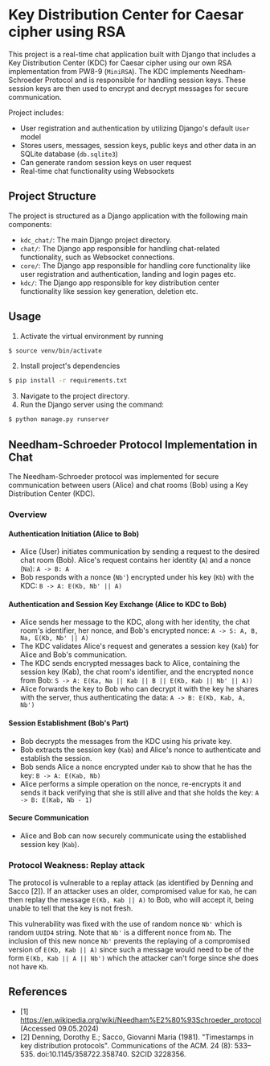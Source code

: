 # Key Distribution Center for Caesar cipher using RSA
This project is a real-time chat application built with Django that includes a Key Distribution Center (KDC) for Caesar cipher using our own RSA implementation from PW8-9 (`MiniRSA`). The KDC implements Needham-Schroeder Protocol and is responsible for handling session keys. These session keys are then used to encrypt and decrypt messages for secure communication.

Project includes:
- User registration and authentication by utilizing Django's default `User` model
- Stores users, messages, session keys, public keys and other data in an SQLite database (`db.sqlite3`)
- Can generate random session keys on user request
- Real-time chat functionality using Websockets

## Project Structure

The project is structured as a Django application with the following main components:

- `kdc_chat/`: The main Django project directory.
- `chat/`: The Django app responsible for handling chat-related functionality, such as Websocket connections.
- `core/`: The Django app responsible for handling core functionality like user registration and authentication, landing and login pages etc.
- `kdc/`: The Django app responsible for key distribution center functionality like session key generation, deletion etc.

## Usage

1. Activate the virtual environment by running

```sh
$ source venv/bin/activate
```

2. Install project's dependencies

```sh
$ pip install -r requirements.txt
```

3. Navigate to the project directory.
4. Run the Django server using the command:

```sh
$ python manage.py runserver
```

## Needham-Schroeder Protocol Implementation in Chat
The Needham-Schroeder protocol was implemented for secure communication between users (Alice) and chat rooms (Bob) using a Key Distribution Center (KDC).

### Overview
#### Authentication Initiation (Alice to Bob)
- Alice (User) initiates communication by sending a request to the desired chat room (Bob). Alice's request contains her identity (`A`) and a nonce (`Na`): 
`A -> B: A`
- Bob responds with a nonce (`Nb'`) encrypted under his key (`Kb`) with the KDC: 
`B -> A: E(Kb, Nb' || A)`

#### Authentication and Session Key Exchange (Alice to KDC to Bob)
- Alice sends her message to the KDC, along with her identity, the chat room's identifier, her nonce, and Bob's encrypted nonce: 
`A -> S: A, B, Na, E(Kb, Nb' || A)`
- The KDC validates Alice's request and generates a session key (`Kab`) for Alice and Bob's communication.
- The KDC sends encrypted messages back to Alice, containing the session key (Kab), the chat room's identifier, and the encrypted nonce from Bob: 
`S -> A: E(Ka, Na || Kab || B || E(Kb, Kab || Nb' || A))`
- Alice forwards the key to Bob who can decrypt it with the key he shares with the server, thus authenticating the data: 
`A -> B: E(Kb, Kab, A, Nb')`

#### Session Establishment (Bob's Part)
- Bob decrypts the messages from the KDC using his private key.
- Bob extracts the session key (`Kab`) and Alice's nonce to authenticate and establish the session.
- Bob sends Alice a nonce encrypted under `Kab` to show that he has the key: 
`B -> A: E(Kab, Nb)`
- Alice performs a simple operation on the nonce, re-encrypts it and sends it back verifying that she is still alive and that she holds the key: 
`A -> B: E(Kab, Nb - 1)`

#### Secure Communication
- Alice and Bob can now securely communicate using the established session key (`Kab`).

### Protocol Weakness: Replay attack
The protocol is vulnerable to a replay attack (as identified by Denning and Sacco [2]). If an attacker uses an older, compromised value for `Kab`, he can then replay the message `E(Kb, Kab || A)` to Bob, who will accept it, being unable to tell that the key is not fresh. 

This vulnerability was fixed with the use of random nonce `Nb'` which is random `UUID4` string. 
Note that `Nb'` is a different nonce from `Nb`. The inclusion of this new nonce `Nb'` prevents the replaying of a compromised version of `E(Kb, Kab || A)` since such a message would need to be of the form `E(Kb, Kab || A || Nb')` which the attacker can't forge since she does not have `Kb`.

## References
- [1] https://en.wikipedia.org/wiki/Needham%E2%80%93Schroeder_protocol (Accessed 09.05.2024)
- [2] Denning, Dorothy E.; Sacco, Giovanni Maria (1981). "Timestamps in key distribution protocols". Communications of the ACM. 24 (8): 533–535. doi:10.1145/358722.358740. S2CID 3228356.